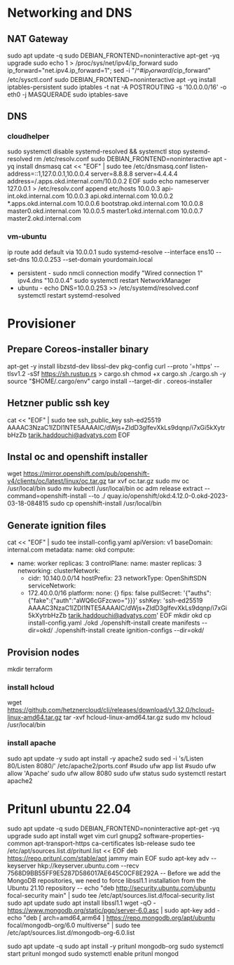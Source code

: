 # Networking and DNS

## NAT Gateway
sudo apt update -q
sudo DEBIAN_FRONTEND=noninteractive apt-get -yq  upgrade
sudo echo 1 > /proc/sys/net/ipv4/ip_forward
sudo ip_forward="net.ipv4.ip_forward=1"; sed -i "/^#$ip_forward/ c$ip_forward" /etc/sysctl.conf
sudo DEBIAN_FRONTEND=noninteractive apt -yq install iptables-persistent
sudo iptables -t nat -A POSTROUTING -s '10.0.0.0/16' -o eth0 -j MASQUERADE
sudo iptables-save
## DNS
### cloudhelper
sudo systemctl disable systemd-resolved && systemctl stop systemd-resolved
rm /etc/resolv.conf
sudo DEBIAN_FRONTEND=noninteractive apt -yq install dnsmasq
cat << "EOF" | sudo tee /etc/dnsmasq.conf
listen-address=::1,127.0.0.1,10.0.0.4
server=8.8.8.8
server=4.4.4.4
address=/.apps.okd.internal.com/10.0.0.2
EOF
sudo echo nameserver 127.0.0.1 > /etc/resolv.conf
append etc/hosts
10.0.0.3 api-int.okd.internal.com
10.0.0.3 api.okd.internal.com
10.0.0.2 *.apps.okd.internal.com
10.0.0.6 bootstrap.okd.internal.com
10.0.0.8 master0.okd.internal.com
10.0.0.5 master1.okd.internal.com
10.0.0.7 master2.okd.internal.com

### vm-ubuntu
ip route add default via 10.0.0.1
sudo systemd-resolve --interface ens10 --set-dns 10.0.0.253 --set-domain yourdomain.local
- persistent -
sudo nmcli connection modify "Wired connection 1" ipv4.dns "10.0.0.4"
sudo systemctl restart NetworkManager
- ubuntu -
echo DNS=10.0.0.253 >> /etc/systemd/resolved.conf
systemctl restart systemd-resolved


# Provisioner

## Prepare Coreos-installer binary
apt-get -y install libzstd-dev libssl-dev pkg-config
curl --proto '=https' --tlsv1.2 -sSf https://sh.rustup.rs > cargo.sh
chmod +x cargo.sh
./cargo.sh -y
source "$HOME/.cargo/env"
cargo install --target-dir . coreos-installer
## Hetzner public ssh key
cat << "EOF" | sudo tee ssh_public_key
ssh-ed25519 AAAAC3NzaC1lZDI1NTE5AAAAIC/dWjs+ZIdD3glfevXkLs9dqnp/i7xGi5kXytrbHzZb tarik.haddouchi@advatys.com
EOF
## Instal oc and openshift installer
wget https://mirror.openshift.com/pub/openshift-v4/clients/oc/latest/linux/oc.tar.gz
tar xvf oc.tar.gz
sudo mv oc /usr/local/bin
sudo mv kubectl /usr/local/bin
oc adm release extract --command=openshift-install --to ./ quay.io/openshift/okd:4.12.0-0.okd-2023-03-18-084815
sudo cp openshift-install /usr/local/bin
## Generate ignition files
cat << "EOF" | sudo tee install-config.yaml
apiVersion: v1
baseDomain: internal.com
metadata:
  name: okd
compute:
- name: worker
  replicas: 3
controlPlane:
  name: master
  replicas: 3
networking:
  clusterNetwork:
  - cidr: 10.140.0.0/14
    hostPrefix: 23
  networkType: OpenShiftSDN
  serviceNetwork:
  - 172.40.0.0/16
platform:
  none: {}
fips: false
pullSecret: '{"auths":{"fake":{"auth":"aWQ6cGFzcwo="}}}'
sshKey: 'ssh-ed25519 AAAAC3NzaC1lZDI1NTE5AAAAIC/dWjs+ZIdD3glfevXkLs9dqnp/i7xGi5kXytrbHzZb tarik.haddouchi@advatys.com'
EOF
mkdir okd
cp install-config.yaml ./okd
./openshift-install create manifests --dir=okd/
./openshift-install create ignition-configs --dir=okd/
## Provision nodes
mkdir terraform
### install hcloud
wget https://github.com/hetznercloud/cli/releases/download/v1.32.0/hcloud-linux-amd64.tar.gz
tar -xvf hcloud-linux-amd64.tar.gz
sudo mv hcloud /usr/local/bin
### install apache
sudo apt update -y
sudo apt install -y apache2
sudo sed -i 's/Listen 80/Listen 8080/' /etc/apache2/ports.conf
#sudo ufw app list
#sudo ufw allow 'Apache'
sudo ufw allow 8080
sudo ufw status
sudo systemctl restart apache2

# Pritunl ubuntu 22.04
sudo apt update -q
sudo DEBIAN_FRONTEND=noninteractive apt-get -yq  upgrade
sudo apt install wget vim curl gnupg2 software-properties-common apt-transport-https ca-certificates lsb-release
sudo tee /etc/apt/sources.list.d/pritunl.list << EOF
deb https://repo.pritunl.com/stable/apt jammy main
EOF
sudo apt-key adv --keyserver hkp://keyserver.ubuntu.com --recv 7568D9BB55FF9E5287D586017AE645C0CF8E292A
-- Before we add the MongoDB repositories, we need to force libssl1.1 installation from the Ubuntu 21.10 repository --
echo "deb http://security.ubuntu.com/ubuntu focal-security main" | sudo tee /etc/apt/sources.list.d/focal-security.list
sudo apt update
sudo apt install libssl1.1
wget -qO - https://www.mongodb.org/static/pgp/server-6.0.asc | sudo apt-key add -
echo "deb [ arch=amd64,arm64 ] https://repo.mongodb.org/apt/ubuntu focal/mongodb-org/6.0 multiverse" | sudo tee /etc/apt/sources.list.d/mongodb-org-6.0.list

sudo apt update -q 
sudo apt install -y pritunl mongodb-org
sudo systemctl start pritunl mongod
sudo systemctl enable pritunl mongod